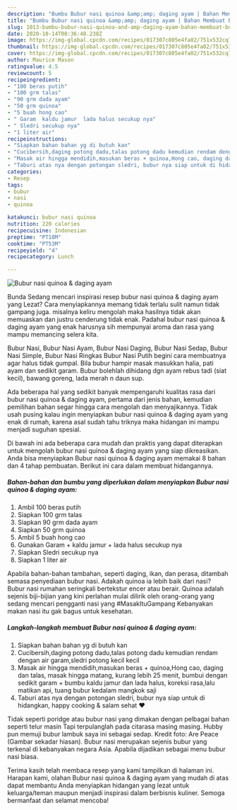 ```yaml
---
description: "Bumbu Bubur nasi quinoa &amp;amp; daging ayam | Bahan Membuat Bubur nasi quinoa &amp;amp; daging ayam Yang Mudah Dan Praktis"
title: "Bumbu Bubur nasi quinoa &amp;amp; daging ayam | Bahan Membuat Bubur nasi quinoa &amp;amp; daging ayam Yang Mudah Dan Praktis"
slug: 1013-bumbu-bubur-nasi-quinoa-and-amp-daging-ayam-bahan-membuat-bubur-nasi-quinoa-and-amp-daging-ayam-yang-mudah-dan-praktis
date: 2020-10-14T08:36:48.238Z
image: https://img-global.cpcdn.com/recipes/017307c805e4fa02/751x532cq70/bubur-nasi-quinoa-daging-ayam-foto-resep-utama.jpg
thumbnail: https://img-global.cpcdn.com/recipes/017307c805e4fa02/751x532cq70/bubur-nasi-quinoa-daging-ayam-foto-resep-utama.jpg
cover: https://img-global.cpcdn.com/recipes/017307c805e4fa02/751x532cq70/bubur-nasi-quinoa-daging-ayam-foto-resep-utama.jpg
author: Maurice Mason
ratingvalue: 4.5
reviewcount: 5
recipeingredient:
- "100 beras putih"
- "100 grm talas"
- "90 grm dada ayam"
- "50 grm quinoa"
- "5 buah hong cao"
- " Garam  kaldu jamur  lada halus secukup nya"
- " Sledri secukup nya"
- "1 liter air"
recipeinstructions:
- "Siapkan bahan bahan yg di butuh kan"
- "Cucibersih,daging potong dadu,talas potong dadu kemudian rendam dengan air garam,sledri potong kecil kecil"
- "Masak air hingga mendidih,masukan beras + quinoa,Hong cao, daging dan talas, masak hingga matang, kurang lebih 25 menit, bumbui dengan sedikit garam + bumbu kaldu jamur dan lada halus, koreksi rasa,lalu matikan api, tuang bubur kedalam mangkok saji"
- "Taburi atas nya dengan potongan sledri, bubur nya siap untuk di hidangkan, happy cooking &amp; salam sehat ❤️"
categories:
- Resep
tags:
- bubur
- nasi
- quinoa

katakunci: bubur nasi quinoa 
nutrition: 220 calories
recipecuisine: Indonesian
preptime: "PT18M"
cooktime: "PT53M"
recipeyield: "4"
recipecategory: Lunch

---
```



![Bubur nasi quinoa &amp; daging ayam](https://img-global.cpcdn.com/recipes/017307c805e4fa02/751x532cq70/bubur-nasi-quinoa-daging-ayam-foto-resep-utama.jpg)

Bunda Sedang mencari inspirasi resep bubur nasi quinoa &amp; daging ayam yang Lezat? Cara menyiapkannya memang tidak terlalu sulit namun tidak gampang juga. misalnya keliru mengolah maka hasilnya tidak akan memuaskan dan justru cenderung tidak enak. Padahal bubur nasi quinoa &amp; daging ayam yang enak harusnya sih mempunyai aroma dan rasa yang mampu memancing selera kita.

Bubur Nasi, Bubur Nasi Ayam, Bubur Nasi Daging, Bubur Nasi Sedap, Bubur Nasi Simple, Bubur Nasi Ringkas Bubur Nasi Putih begini cara membuatnya agar halus tidak gumpal. Bila bubur hampir masak masukkan halia, pati ayam dan sedikit garam. Bubur bolehlah dihidang dgn ayam rebus tadi (siat kecil), bawang goreng, lada merah n daun sup.

Ada beberapa hal yang sedikit banyak mempengaruhi kualitas rasa dari bubur nasi quinoa &amp; daging ayam, pertama dari jenis bahan, kemudian pemilihan bahan segar hingga cara mengolah dan menyajikannya. Tidak usah pusing kalau ingin menyiapkan bubur nasi quinoa &amp; daging ayam yang enak di rumah, karena asal sudah tahu triknya maka hidangan ini mampu menjadi suguhan spesial.


Di bawah ini ada beberapa cara mudah dan praktis yang dapat diterapkan untuk mengolah bubur nasi quinoa &amp; daging ayam yang siap dikreasikan. Anda bisa menyiapkan Bubur nasi quinoa &amp; daging ayam memakai 8 bahan dan 4 tahap pembuatan. Berikut ini cara dalam membuat hidangannya.

<!--inarticleads1-->

##### Bahan-bahan dan bumbu yang diperlukan dalam menyiapkan Bubur nasi quinoa &amp; daging ayam:

1. Ambil 100 beras putih
1. Siapkan 100 grm talas
1. Siapkan 90 grm dada ayam
1. Siapkan 50 grm quinoa
1. Ambil 5 buah hong cao
1. Gunakan  Garam + kaldu jamur + lada halus secukup nya
1. Siapkan  Sledri secukup nya
1. Siapkan 1 liter air


Apabila bahan-bahan tambahan, seperti daging, ikan, dan perasa, ditambah semasa penyediaan bubur nasi. Adakah quinoa ia lebih baik dari nasi? Bubur nasi rumahan seringkali bertekstur encer atau berair. Quinoa adalah sejenis biji-bijian yang kini perlahan mulai dilirik oleh orang-orang yang sedang mencari pengganti nasi yang #MasakItuGampang Kebanyakan makan nasi itu gak bagus untuk kesehatan. 

<!--inarticleads2-->

##### Langkah-langkah membuat Bubur nasi quinoa &amp; daging ayam:

1. Siapkan bahan bahan yg di butuh kan
1. Cucibersih,daging potong dadu,talas potong dadu kemudian rendam dengan air garam,sledri potong kecil kecil
1. Masak air hingga mendidih,masukan beras + quinoa,Hong cao, daging dan talas, masak hingga matang, kurang lebih 25 menit, bumbui dengan sedikit garam + bumbu kaldu jamur dan lada halus, koreksi rasa,lalu matikan api, tuang bubur kedalam mangkok saji
1. Taburi atas nya dengan potongan sledri, bubur nya siap untuk di hidangkan, happy cooking &amp; salam sehat ❤️


Tidak seperti poridge atau bubur nasi yang dimakan dengan pelbagai bahan seperti telur masin Tapi terpulanglah pada citarasa masing masing. Hubby pun memuji bubur lambuk saya ini sebagai sedap. Kredit foto: Are Peace (Gambar sekadar hiasan). Bubur nasi merupakan sejenis bubur yang terkenal di kebanyakan negara Asia. Apabila dijadikan sebagai menu bubur nasi biasa. 

Terima kasih telah membaca resep yang kami tampilkan di halaman ini. Harapan kami, olahan Bubur nasi quinoa &amp; daging ayam yang mudah di atas dapat membantu Anda menyiapkan hidangan yang lezat untuk keluarga/teman maupun menjadi inspirasi dalam berbisnis kuliner. Semoga bermanfaat dan selamat mencoba!
